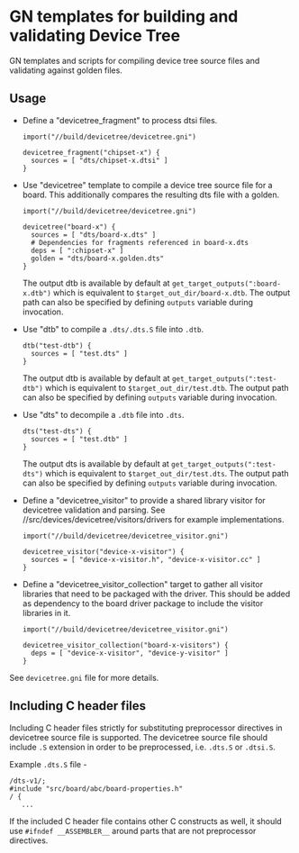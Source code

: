 # GN templates for building and validating Device Tree

GN templates and scripts for compiling device tree source files and validating against golden files.

## Usage
* Define a "devicetree_fragment" to process dtsi files.
  ```
  import("//build/devicetree/devicetree.gni")

  devicetree_fragment("chipset-x") {
    sources = [ "dts/chipset-x.dtsi" ]
  }
  ```

* Use "devicetree" template to compile a device tree source file for a board. This additionally compares the resulting dts file with a golden.
  ```
  import("//build/devicetree/devicetree.gni")

  devicetree("board-x") {
    sources = [ "dts/board-x.dts" ]
    # Dependencies for fragments referenced in board-x.dts
    deps = [ ":chipset-x" ]
    golden = "dts/board-x.golden.dts"
  }
  ```
  The output dtb is available by default at `get_target_outputs(":board-x.dtb")` which is equivalent
  to `$target_out_dir/board-x.dtb`. The output path can also be specified by defining `outputs`
  variable during invocation.

* Use "dtb" to compile a `.dts/.dts.S` file into `.dtb`.
  ```
  dtb("test-dtb") {
    sources = [ "test.dts" ]
  }
  ```
  The output dtb is available by default at `get_target_outputs(":test-dtb")` which is equivalent to
  `$target_out_dir/test.dtb`. The output path can also be specified by defining `outputs` variable
  during invocation.

* Use "dts" to decompile a `.dtb` file into `.dts`.
  ```
  dts("test-dts") {
    sources = [ "test.dtb" ]
  }
  ```
  The output dts is available by default at `get_target_outputs(":test-dts")` which is equivalent to
  `$target_out_dir/test.dts`. The output path can also be specified by defining `outputs` variable
  during invocation.

* Define a "devicetree_visitor" to provide a shared library visitor for devicetree validation and parsing.
  See //src/devices/devicetree/visitors/drivers for example implementations.
  ```
  import("//build/devicetree/devicetree_visitor.gni")

  devicetree_visitor("device-x-visitor") {
    sources = [ "device-x-visitor.h", "device-x-visitor.cc" ]
  }
  ```

* Define a "devicetree_visitor_collection" target to gather all visitor libraries that need to be packaged with the driver.
  This should be added as dependency to the board driver package to include the visitor libraries in it.
  ```
  import("//build/devicetree/devicetree_visitor.gni")

  devicetree_visitor_collection("board-x-visitors") {
    deps = [ "device-x-visitor", "device-y-visitor" ]
  }
  ```

See  `devicetree.gni` file for more details.

## Including C header files

Including C header files strictly for substituting preprocessor directives in devicetree source file is supported.
The devicetree source file should include `.S` extension in order to be preprocessed, i.e. `.dts.S` or `.dtsi.S`.

Example `.dts.S` file -
```
/dts-v1/;
#include "src/board/abc/board-properties.h"
/ {
   ...
```
If the included C header file contains other C constructs as well, it should use `#ifndef __ASSEMBLER__` around parts
that are not preprocessor directives.
